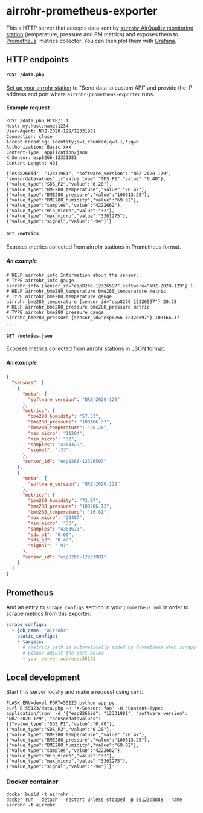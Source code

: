 # airrohr-prometheus-exporter
This a HTTP server that accepts data sent by [`airrohr` AirQuality monitoring station](https://github.com/Naesstrom/Airrohr-kit) (temperature, pressure and PM metrics) and exposes them to [Prometheus](https://prometheus.io/)' metrics collector. You can then plot them with [Grafana](https://grafana.com/).

## HTTP endpoints

#### `POST /data.php`

[Set up your airrohr station](https://sensor.community/en/sensors/dnms#Configure_the_station) to "Send data to custom API" and provide the IP address and port where `airrohr-prometheus-exporter` runs.

#### Example request

```
POST /data.php HTTP/1.1
Host: my.host.name:1234
User-Agent: NRZ-2020-129/12331981
Connection: close
Accept-Encoding: identity;q=1,chunked;q=0.1,*;q=0
Authorization: Basic xxx
Content-Type: application/json
X-Sensor: esp8266-12331981
Content-Length: 481

{"esp8266id": "12331981", "software_version": "NRZ-2020-129", "sensordatavalues":[{"value_type":"SDS_P1","value":"0.40"},{"value_type":"SDS_P2","value":"0.20"},{"value_type":"BME280_temperature","value":"20.47"},{"value_type":"BME280_pressure","value":"100613.25"},{"value_type":"BME280_humidity","value":"69.02"},{"value_type":"samples","value":"4222662"},{"value_type":"min_micro","value":"32"},{"value_type":"max_micro","value":"3301275"},{"value_type":"signal","value":"-94"}]}
```

#### `GET /metrics`

Exposes metrics collected from airrohr stations in Prometheus format.

##### An example

```
# HELP airrohr_info Information about the sensor.
# TYPE airrohr_info gauge
airrohr_info {sensor_id="esp8266-12326597",software="NRZ-2020-129"} 1
# HELP airrohr_bme280_temperature bme280_temperature metric
# TYPE airrohr_bme280_temperature gauge
airrohr_bme280_temperature {sensor_id="esp8266-12326597"} 20.28
# HELP airrohr_bme280_pressure bme280_pressure metric
# TYPE airrohr_bme280_pressure gauge
airrohr_bme280_pressure {sensor_id="esp8266-12326597"} 100166.37
...
```

#### `GET /metrics.json`

Exposes metrics collected from airrohr stations in JSON format.

##### An example

```json
{
  "sensors": [
    {
      "meta": {
        "software_version": "NRZ-2020-129"
      }, 
      "metrics": {
        "bme280_humidity": "57.33", 
        "bme280_pressure": "100166.37", 
        "bme280_temperature": "20.28", 
        "max_micro": "11204", 
        "min_micro": "32", 
        "samples": "4354329", 
        "signal": "-33"
      }, 
      "sensor_id": "esp8266-12326597"
    }, 
    {
      "meta": {
        "software_version": "NRZ-2020-129"
      }, 
      "metrics": {
        "bme280_humidity": "73.07", 
        "bme280_pressure": "100206.13", 
        "bme280_temperature": "16.61", 
        "max_micro": "20407", 
        "min_micro": "33", 
        "samples": "4353673", 
        "sds_p1": "0.60", 
        "sds_p2": "0.40", 
        "signal": "-91"
      }, 
      "sensor_id": "esp8266-12331981"
    }
  ]
}
```

## Prometheus

And an entry to `scrape_configs` section in your `prometheus.yml` in order to scrape metrics from this exporter:

```yaml
scrape_configs:
  - job_name: 'airrohr'
    static_configs:
    - targets:
      # /metrics path is automatically added by Prometheus when scraping metrics
      # please adjust the port below
      - your.server.address:55123
```


## Local development

Start this server locally and make a request using `curl`:

```
FLASK_ENV=devel PORT=55123 python app.py
curl 0:55123/data.php -H 'X-Sensor: foo' -H 'Content-Type: application/json' -d '{"esp8266id": "12331981", "software_version": "NRZ-2020-129", "sensordatavalues":[{"value_type":"SDS_P1","value":"0.40"},{"value_type":"SDS_P2","value":"0.20"},{"value_type":"BME280_temperature","value":"20.47"},{"value_type":"BME280_pressure","value":"100613.25"},{"value_type":"BME280_humidity","value":"69.02"},{"value_type":"samples","value":"4222662"},{"value_type":"min_micro","value":"32"},{"value_type":"max_micro","value":"3301275"},{"value_type":"signal","value":"-94"}]}'
```

### Docker container

```
docker build -t airrohr .
docker run --detach --restart unless-stopped -p 55123:8888 --name airrohr -t airrohr
```
